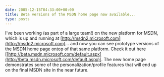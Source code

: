 ```yaml
---
date: 2005-12-15T04:33:00+00:00
title: Beta versions of the MSDN home page now available...
type: posts
---
```

I've been working (as part of a large team!) on the new platform for MSDN, which is up and running at [http://msdn2.microsoft.com](http://msdn2.microsoft.com)... and now you can see prototype versions of the MSDN home page ontop of that same platform. Check it out here [[http://beta.msdn.microsoft.com/default.aspx](http://beta.msdn.microsoft.com/default.aspx)]. The new home page demonstrates some of the personalization/profile features that will end up on the final MSDN site in the near future.
